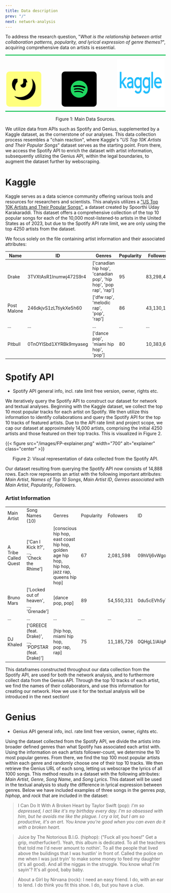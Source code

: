 ```yaml
---
title: Data description
prev: "/"
next: network-analysis
---
```


To address the research question, "*What is the relationship between artist collaboration patterns, popularity, and lyrical expression of genre themes?*", acquiring comprehensive data on artists is essential.

<div style="text-align: center;">
    <div style="border-top: 3px solid #22c55e; margin-bottom: 10px;"></div>
    <a href="https://docs.genius.com" style="margin-right: 60px; display: inline-block;"><img src="/images/genius-logo.webp" alt="Genius Lyrics" width="110" height="110" style="border-radius: 10px;"></a>
    <a href="https://developer.spotify.com/documentation/web-api" style="margin-right: 60px; display: inline-block;"><img src="/images/spotify-logo.png" alt="Spotify" width="110" height="110" style="border-radius: 10px;"></a>
    <a href="https://www.kaggle.com/datasets/spoorthiuk/us-top-10k-artists-and-their-popular-songs" style="display: inline-block;"><img src="/images/kaggle-logo.webp" alt="Kaggle" width="150" height="150"></a>
    <div style="border-bottom: 3px solid #22c55e; margin-top: 10px;"></div>
</div>
<p style="text-align: center;">Figure 1: Main Data Sources.</p>

We utilize data from APIs such as Spotify and Genius, supplemented by a Kaggle dataset, as the cornerstone of our analyses. This data collection process resembles a "chain reaction", where Kaggle's "*US Top 10K Artists and Their Popular Songs*" dataset serves as the starting point. From there, we access the Spotify API to enrich the dataset with artist information, subsequently utilizing the Genius API, within the legal boundaries, to augment the dataset further by webscraping.

# Kaggle 
Kaggle serves as a data science community offering various tools and resources for researchers and scientists. This analysis utilizes a ["US Top 10K Artists and Their Popular Songs"](https://www.kaggle.com/datasets/spoorthiuk/us-top-10k-artists-and-their-popular-songs), a dataset created by Spoorthi Uday Karakaraddi. This dataset offers a comprehensive collection of the top 10 popular songs for each of the 10,000 most-listened-to artists in the United States as of 2023, but due to the Spotify API rate limit, we are only using the top 4250 artists from the dataset.

We focus solely on the file containing artist information and their associated attributes:

| Name          | ID                    | Genres                                            | Popularity | Followers |
|---------------|-----------------------|---------------------------------------------------|------------|-----------|
| Drake         | 3TVXtAsR1Inumwj472S9r4 | ['canadian hip hop', 'canadian pop', 'hip hop', 'pop rap', 'rap'] | 95         | 83,298,497|
| Post Malone   | 246dkjvS1zLTtiykXe5h60 | ['dfw rap', 'melodic rap', 'pop', 'rap']          | 86         | 43,130,108|
| ...           | ...                   | ...                                               | ...        | ...       |
| Pitbull       | 0TnOYISbd1XYRBk9myaseg | ['dance pop', 'miami hip hop', 'pop']             | 80         | 10,383,655|


# Spotify API
- Spotify API general info, incl. rate limit free version, owner, rights etc.

We iteratively query the Spotify API to construct our dataset for network and textual analyses. Beginning with the Kaggle dataset, we collect the top 10 most popular tracks for each artist on Spotify. We then utilize this information to identify collaborations and query the Spotify API for the top 10 tracks of featured artists. Due to the API rate limit and project scope, we cap our dataset at approximately 14,000 artists, comprising the initial 4250 artists and those featured on their top tracks. This is visualized in Figure 2.

{{< figure src="/images/FP-explainer.png" width="700" alt="explainer" class="center" >}}
<p style="text-align: center;">Figure 2: Visual representation of data collected from the Spotify API.</p>

Our dataset resulting from querying the Spotify API now consists of 14,888 rows. Each row represents an artist with the following important attributes: *Main Artist*, *Names of Top 10 Songs*, *Main Artist ID*, *Genres associated with Main Artist*, *Popularity*, *Followers*. 

### Artist Information

<table>
  <tr>
    <td style="padding-right: 10px;">Main Artist</td>
    <td style="padding-right: 10px;">Song Names (10)</td>
    <td style="padding-right: 10px;">Genres</td>
    <td style="padding-right: 10px;">Popularity</td>
    <td style="padding-right: 10px;">Followers</td>
    <td>ID</td>
  </tr>
  <tr>
    <td>A Tribe Called Quest</td>
    <td>['Can I Kick It?', <br>..., <br>'Check the Rhime']</td>
    <td>[conscious hip hop,<br>east coast hip hop,<br>golden age hip hop,<br>hip hop,<br>jazz rap,<br>queens hip hop]</td>
    <td>67</td>
    <td>2,081,598</td>
    <td>09hVIj6vWgoCDtT03h8ZCa</td>
  </tr>
  <tr>
    <td>Bruno Mars</td>
    <td>['Locked out of heaven', <br>..., <br>'Grenade']</td>
    <td>[dance pop, pop]</td>
    <td>89</td>
    <td>54,550,331</td>
    <td>0du5cEVh5yTK9QJze8zA0C</td>
  </tr>
  <tr>
    <td>...</td>
    <td>...</td>
    <td>...</td>
    <td>...</td>
    <td>...</td>
    <td>...</td>
  </tr>
  <tr>
    <td>DJ Khaled</td>
    <td>['GREECE (feat. Drake)', <br>..., <br>'POPSTAR (feat. Drake)']</td>
    <td>[hip hop, <br>miami hip hop, <br>pop rap, rap]</td>
    <td>75</td>
    <td>11,185,726</td>
    <td>0QHgL1lAIqAw0HtD7YldmP</td>
  </tr>
</table>


This dataframes constructed throughout our data collection from the Spotify API, are used for both the network analysis, and to furthermore collect data from the Genius API. Through the top 10 tracks of each artist, we find the names of their collaborators, and use this information for creating our network. How we use it for the textual analysis will be introduced in the next section! 

# Genius 
- Genius API general info, incl. rate limit free version, owner, rights etc.

Using the dataset collected from the Spotify API, we divide the artists into broader defined genres than what Spotify has associated each artist with. Using the information on each artists follower-count, we determine the 10 most popular genres. From there, we find the top 100 most popular artists within each genre and randomly choose one of their top 10 tracks. We then retrieve the Genius URL of each song, letting us webscrape the lyrics of all 1000 songs. This method results in a dataset with the following attributes: *Main Artist*, *Genre*, *Song Name*, and *Song Lyrics*. This dataset will be used in the textual analysis to study the difference in lyrical expression between genres. Below we have included examples of three songs in the genres *pop*, *hiphop*, and *rock* that are included in the dataset: 

> I Can Do It With A Broken Heart by Taylor Swift (pop): *I'm so depressed, I act like it's my birthday every day. I'm so obsessed with him, but he avoids me like the plague. I cry a lot, but I am so productive, it's an art. You know you're good when you can even do it with a broken heart.*

> Juice by The Notorious B.I.G. (hiphop): ("Fuck all you hoes!" Get a grip, motherfucker!). Yeah, this album is dedicated. To all the teachers that told me I'd never amount to nothin'. To all the people that lived above the buildings that I was hustlin' in front of. Called the police on me when I was just tryin' to make some money to feed my daughter (it's all good). And all the niggas in the struggle. You know what I'm sayin'? It's all good, baby baby. 

> About a Girl by Nirvana (rock): I need an easy friend. I do, with an ear to lend. I do think you fit this shoe. I do, but you have a clue.
